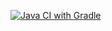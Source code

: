 [![Java CI with Gradle](https://github.com/volkovamila/BDDProject/actions/workflows/gradle.yml/badge.svg)](https://github.com/volkovamila/BDDProject/actions/workflows/gradle.yml)